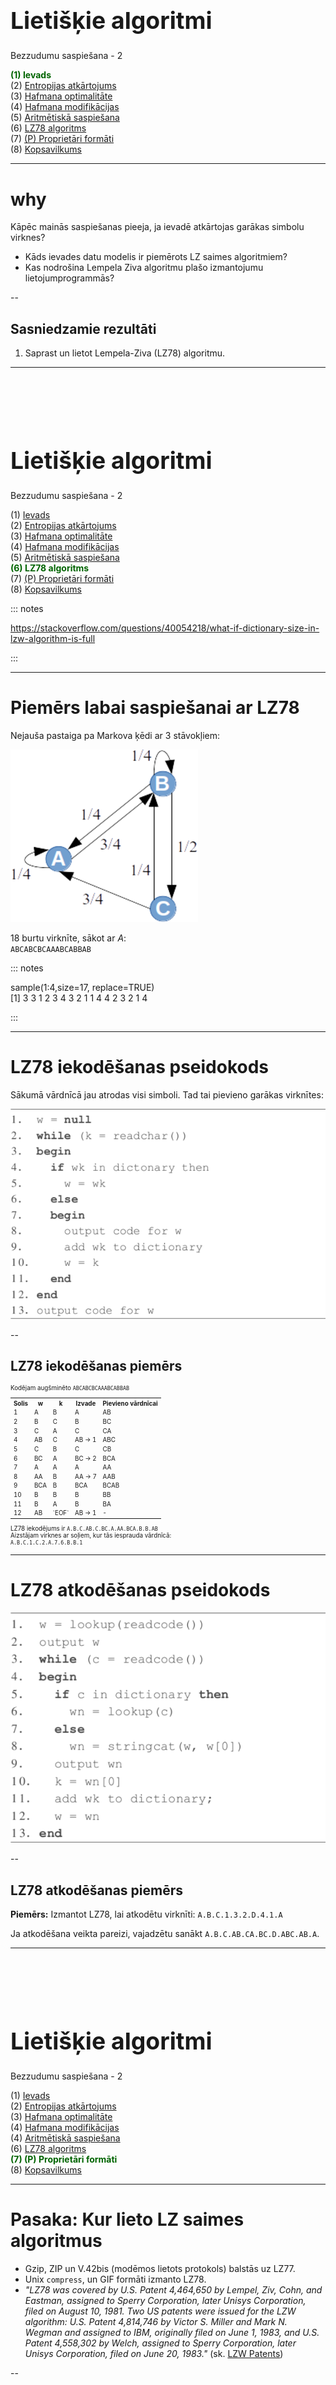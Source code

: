 # &nbsp;

<hgroup>

<h1 style="font-size:28pt">Lietišķie algoritmi</h1>

<blue>Bezzudumu saspiešana - 2</blue>

</hgroup><hgroup>

<span style="color:darkgreen">**(1) Ievads**</span>  
<span>(2) [Entropijas atkārtojums](#section-1)</span>  
<span>(3) [Hafmana optimalitāte](#section-2)</span>  
<span>(4) [Hafmana modifikācijas](#section-3)</span>  
<span>(5) [Aritmētiskā saspiešana](#section-4)</span>  
<span>(6) [LZ78 algoritms](#section-5)</span>  
<span>(7) [(P) Proprietāri formāti](#section-6)</span>  
<span>(8) [Kopsavilkums](#section-7)</span>

</hgroup>


<!--
https://en.wikipedia.org/wiki/Asymmetric_numeral_systems

Aplūkot šīs ANS kā iespēju paātrināt saspiešanu "entropijas kodiem"

PSEUDO_EOF - Hafmana kods var beigties baita vidū. Parasti pievieno īpašu simbolu (teksta beigu marķieri), 
lai saprastu, kad atkodēšana jāpārtrauc. 
https://web.stanford.edu/class/archive/cs/cs106b/cs106b.1172/assn/huffman.html




https://stackoverflow.com/questions/40054218/what-if-dictionary-size-in-lzw-algorithm-is-full
--> 


-----


# <lo-why/> why

<div class="bigWhy">
Kāpēc mainās saspiešanas pieeja, ja ievadē atkārtojas garākas simbolu virknes?
</div>

<div class="smallWhy">

* Kāds ievades datu modelis ir piemērots LZ saimes algoritmiem?
* Kas nodrošina Lempela Ziva algoritmu plašo izmantojumu lietojumprogrammās?

</div>

--

 
## <lo-theory/> Sasniedzamie rezultāti

1. Saprast un lietot Lempela-Ziva (LZ78) algoritmu. 





-----

# &nbsp;

<hgroup>

<h1 style="font-size:28pt">Lietišķie algoritmi</h1>

<blue>Bezzudumu saspiešana - 2</blue>

</hgroup><hgroup>

<span>(1) [Ievads](#section)</span>  
<span>(2) [Entropijas atkārtojums](#section-1)</span>  
<span>(3) [Hafmana optimalitāte](#section-2)</span>  
<span>(4) [Hafmana modifikācijas](#section-3)</span>  
<span>(5) [Aritmētiskā saspiešana](#section-4)</span>  
<span style="color:darkgreen">**(6) LZ78 algoritms**</span>  
<span>(7) [(P) Proprietāri formāti](#section-6)</span>  
<span>(8) [Kopsavilkums](#section-7)</span>

</hgroup>

::: notes

https://stackoverflow.com/questions/40054218/what-if-dictionary-size-in-lzw-algorithm-is-full

:::



-----

# <lo-sample/> Piemērs labai saspiešanai ar LZ78


Nejauša pastaiga pa Markova ķēdi ar $3$ stāvokļiem:

![Markova ķēde](markov-chain.png)


$18$ burtu virknīte, sākot ar $A$:  
<blue>`ABCABCBCAAABCABBAB`</blue>


::: notes

sample(1:4,size=17, replace=TRUE)  
[1] 3 3 1 2 3 4 3 2 1 1 4 4 2 3 2 1 4

:::


-----

# <lo-theory> LZ78 iekodēšanas pseidokods

Sākumā vārdnīcā jau atrodas visi simboli. Tad tai pievieno 
garākas virknītes:

![LZ78 iekodēšana](LZ78-encode.png)


--

## <lo-sample/> LZ78 iekodēšanas piemērs

<div style="font-size:70%">

Kodējam augšminēto <blue>`ABCABCBCAAABCABBAB`</blue>

<table>
<tr><th>Solis</th><th>w</th><th>k</th><th>Izvade</th><th>Pievieno vārdnīcai</th></tr>
<tr><td>1</td><td>A</td><td>B</td><td>A</td><td>AB</td></tr>
<tr><td>2</td><td>B</td><td>C</td><td>B</td><td>BC</td></tr>
<tr><td>3</td><td>C</td><td>A</td><td>C</td><td>CA</td></tr>
<tr><td>4</td><td>AB</td><td>C</td><td>AB → 1</td><td>ABC</td></tr>
<tr><td>5</td><td>C</td><td>B</td><td>C</td><td>CB</td></tr>
<tr><td>6</td><td>BC</td><td>A</td><td>BC → 2</td><td>BCA</td></tr>
<tr><td>7</td><td>A</td><td>A</td><td>A</td><td>AA</td></tr>
<tr><td>8</td><td>AA</td><td>B</td><td>AA → 7</td><td>AAB</td></tr>
<tr><td>9</td><td>BCA</td><td>B</td><td>BCA</td><td>BCAB</td></tr>
<tr><td>10</td><td>B</td><td>B</td><td>B</td><td>BB</td></tr>
<tr><td>11</td><td>B</td><td>A</td><td>B</td><td>BA</td></tr>
<tr><td>12</td><td>AB</td><td>`EOF`</td><td>AB → 1</td><td>-</td></tr>
</table>

LZ78 iekodējums ir `A.B.C.AB.C.BC.A.AA.BCA.B.B.AB`  
Aizstājam virknes ar soļiem, kur tās iesprauda vārdnīcā:  
<red>`A.B.C.1.C.2.A.7.6.B.B.1`</red>

</div>


-----

# <lo-theory> LZ78 atkodēšanas pseidokods

![LZ78 atkodēšana](LZ78-decode.png)


--

## <lo-sample/> LZ78 atkodēšanas piemērs

**Piemērs:** Izmantot LZ78, lai atkodētu 
virknīti: <red>`A.B.C.1.3.2.D.4.1.A`</red>

Ja atkodēšana veikta pareizi, vajadzētu 
sanākt <blue>`A.B.C.AB.CA.BC.D.ABC.AB.A`</blue>.


-----

# &nbsp;

<hgroup>

<h1 style="font-size:28pt">Lietišķie algoritmi</h1>

<blue>Bezzudumu saspiešana - 2</blue>

</hgroup><hgroup>

<span>(1) [Ievads](#section)</span>  
<span>(2) [Entropijas atkārtojums](#section-1)</span>  
<span>(3) [Hafmana optimalitāte](#section-2)</span>  
<span>(4) [Hafmana modifikācijas](#section-3)</span>  
<span>(4) [Aritmētiskā saspiešana](#section-4)</span>  
<span>(6) [LZ78 algoritms](#section-5)</span>  
<span style="color:darkgreen">**(7) (P) Proprietāri formāti**</span>  
<span>(8) [Kopsavilkums](#section-7)</span>

</hgroup>




-----

# <lo-yellow/> Pasaka: Kur lieto LZ saimes algoritmus

* Gzip, ZIP un V.42bis (modēmos lietots protokols) balstās uz LZ77. 
* Unix `compress`, un GIF formāti izmanto LZ78.
* *"LZ78 was covered by U.S. Patent 4,464,650 by Lempel, Ziv, Cohn, and Eastman, assigned to Sperry Corporation, later Unisys Corporation, filed on August 10, 1981. Two US patents were issued for the LZW algorithm: U.S. Patent 4,814,746 by Victor S. Miller and Mark N. Wegman and assigned to IBM, originally filed on June 1, 1983, and U.S. Patent 4,558,302 by Welch, assigned to Sperry Corporation, later Unisys Corporation, filed on June 20, 1983."*
(sk. [LZW Patents](https://en.wikipedia.org/wiki/Lempel%E2%80%93Ziv%E2%80%93Welch#Patents))

--

## <lo-yellow/> Patenti saistībā ar saspiešanu

* GIF (Unisys patents beidzās ap 2004.g.). Radās aizstājējformāts PNG - tāda
pati bezzudumu saspiesta rastra grafika (tika pievienota "alpha-transparency"). 
* MP3 (patenti ASV beidzās ap 2017.g.). Radās OGG Vorbis formāti skaņai un 
video. 
* [MP3 patentu beigas: 23.aprīlis 2017.g.](https://www.audioblog.iis.fraunhofer.com/mp3-software-patents-licenses)

--

## <lo-yellow/> Praktiskās sekas

* Galalietotājam šie formāti arvien bijuši brīvi, bet dzelžu vai 
programmatūras ražotājiem, kuri no tiem atvasina komerciālus produktus, 
reizēm bija jāmaksā - turklāt patentu tiesības (MP3 gadījumā) bija 
samudžinātas (pamatos Technicolor and Fraunhofer).
* Debian Linux papildu repozitoriji.









-----

# &nbsp;

<hgroup>

<h1 style="font-size:28pt">Lietišķie algoritmi</h1>

<blue>Bezzudumu saspiešana - 3</blue>

</hgroup><hgroup>

<span>(1) [Ievads](#section)</span>  
<span>(2) [LZ78/LZW atkārtojums](#section-1)</span>  
<span>(3) [LZ77 saspiešana](#section-2)</span>  
<span>(4) [Berouza - Vı̄lera algoritms](#section-3)</span>  
<span>(5) [Rīki un bibliotēkas](#section-4)</span>  
<span style="color:darkgreen">**(6) Aptauja**</span>  
<span>(7) [(P) DLP - Datu noplūdes novēršana](#section-6)</span>  
<span>(8) [Kopsavilkums](#section-7)</span>

</hgroup>


-----

# <lo-quiz/> Jautājums Nr.1 

<hgroup>

![Markova ķēde](markov-chain.png)

</hgroup>
<hgroup>

Dota Markova ķēde, kurā automāta sākumstāvoklis (un 
izvades pirmais burts) vienmēr ir $A$. 
Atrast tajā trešā burta varbūtību sadalījumu (ar kādām 
varbūtībām tur ir attiecīgi $A,B,C$). 

Ierakstīt trīs racionālus skaitļus, atdalot tos 
ar komatiem formātā <red>`a/b,c/d,e/f`</red> _____

</hgroup>


--

## <lo-quiz/> Jautājums Nr.1: Atrisinājums

<hgroup style="width:35%">

![Markova ķēde](markov-chain.png)

</hgroup>
<hgroup style="font-size: 70%; width:65%">

1. Trešo burtu $A$ šajā Markova ķēdē var iegūt divos veidos:  
**(i)** Pāreja $A \rightarrow A$ un vēlreiz $A \rightarrow A$.
Varbūtība $\frac{1}{4}\cdot\frac{1}{4}=\frac{1}{16}$.  
**(ii)** Pāreja $A \rightarrow B$ un tad $B \rightarrow A$.
Varbūtība $\frac{3}{4}\cdot\frac{1}{4}=\frac{3}{16}$.  
Abu varbūtību summa ir $\frac{1}{16} + \frac{3}{16} = \frac{1}{4}$.
2. Trešo burtu $B$ arī var iegūt divos veidos:  
**(i)** Pāreja $A \rightarrow A$ un tad $A \rightarrow B$.
Varbūtība $\frac{1}{4}\cdot\frac{3}{4} = \frac{3}{16}$.  
**(ii)** Pāreja $A \rightarrow B$ un tad $B \rightarrow B$.
Varbūtība $\frac{3}{4}\cdot\frac{1}{4} = \frac{3}{16}$.  
Abu varbūtību summa $\frac{3}{16} + \frac{3}{16} = \frac{3}{8}$.
3. Trešo burtu $C$ var iegūt vienā veidā:
$A \rightarrow B$ un tad $B \rightarrow C$.
Varbūtība  $\frac{3}{4}\cdot\frac{1}{2} = \frac{3}{8}$.

Tātad varbūtību sadalījums ir $\left( \frac{1}{4}, \frac{3}{8}, \frac{3}{8} \right)$. 

</hgroup>



-----

# &nbsp;

<hgroup>

<h1 style="font-size:28pt">Lietišķie algoritmi</h1>

<blue>Bezzudumu saspiešana - 2</blue>

</hgroup><hgroup>

<span>(1) [Ievads](#section)</span>  
<span>(2) [Entropijas atkārtojums](#section-1)</span>  
<span>(3) [Hafmana optimalitāte](#section-2)</span>  
<span>(4) [Hafmana modifikācijas](#section-3)</span>  
<span>(5) [Aritmētiskā saspiešana](#section-4)</span>  
<span>(6) [LZ78 algoritms](#section-5)</span>  
<span>(7) [(P) Proprietāri formāti](#section-6)</span>  
<span style="color:darkgreen">**(8) Kopsavilkums**</span>

</hgroup>


-----

# <lo-theory/> Ko darījām šajā nodarbībā?


1. Iesākām apspriest Lempela Ziva algoritmus.






